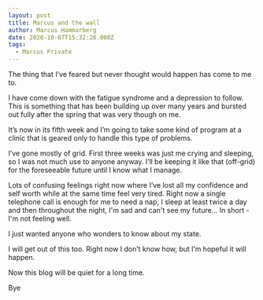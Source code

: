 ```yaml
---
layout: post
title: Marcus and the wall
author: Marcus Hammarberg
date: 2020-10-07T15:32:28.000Z
tags:
  - Marcus Private
---
```


The thing that I’ve feared but never thought would happen has come to me to.

I have come down with the fatigue syndrome and a depression to follow. This is something that has been building up over many years and bursted out fully after the spring that was very though on me.

It’s now in its fifth week and I’m going to take some kind of program at a clinic that is geared only to handle this type of problems.

I’ve gone mostly of grid. First three weeks was just me crying and sleeping, so I was not much use to anyone anyway. I’ll be keeping it like that (off-grid) for the foreseeable future until I know what I manage.

Lots of confusing feelings right now where I’ve lost all my confidence and self worth while at the same time feel very tired. Right now a single telephone call is enough for me to need a nap, I sleep at least twice a day and then throughout the night, I'm sad and can't see my future... In short - I'm not feeling well.

I just wanted anyone who wonders to know about my state.

I will get out of this too. Right now I don’t know how, but I’m hopeful it will happen.

Now this blog will be quiet for a long time.

Bye